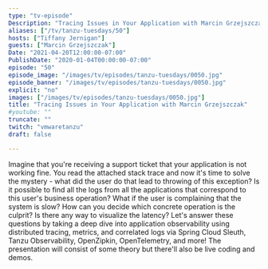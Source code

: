 ```yaml
---
type: "tv-episode"
Description: "Tracing Issues in Your Application with Marcin Grzejszczak"
aliases: ["/tv/tanzu-tuesdays/50"]
hosts: ["Tiffany Jernigan"]
guests: ["Marcin Grzejszczak"]
Date: "2021-04-20T12:00:00-07:00"
PublishDate: "2020-01-04T00:00:00-07:00"
episode: "50"
episode_image: "/images/tv/episodes/tanzu-tuesdays/0050.jpg"
episode_banner: "/images/tv/episodes/tanzu-tuesdays/0050.jpg"
explicit: "no"
images: ["/images/tv/episodes/tanzu-tuesdays/0050.jpg"]
title: "Tracing Issues in Your Application with Marcin Grzejszczak"
#youtube: ""
truncate: ""
twitch: "vmwaretanzu"
draft: false

---
```


Imagine that you're receiving a support ticket that your application is not working fine. You read the attached stack trace and now it's time to solve the mystery - what did the user do that lead to throwing of this exception? Is it possible to find all the logs from all the applications that correspond to this user's business operation?  What if the user is complaining that the system is slow? How can you decide which concrete operation is the culprit? Is there any way to visualize the latency?  Let's answer these questions by taking a deep dive into application observability using distributed tracing, metrics, and correlated logs via Spring Cloud Sleuth, Tanzu Observability, OpenZipkin, OpenTelemetry, and more!  The presentation will consist of some theory but there'll also be live coding and demos.